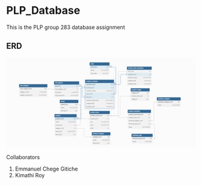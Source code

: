 # PLP_Database

This is the PLP group 283 database assignment

## ERD 

![ERD](ecommerce_ERD_group283.png)


Collaborators
1. Emmanuel Chege Gitiche
2. Kimathi Roy

